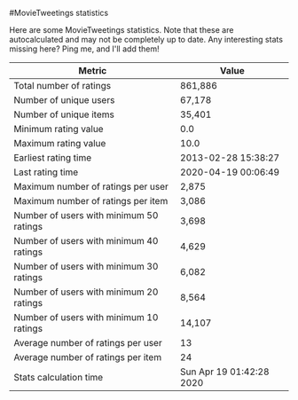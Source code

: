 #MovieTweetings statistics

Here are some MovieTweetings statistics. Note that these are autocalculated and may not be completely up to date. Any interesting stats missing here? Ping me, and I'll add them!

Metric | Value
--- | ---
Total number of ratings                 | 861,886
Number of unique users                  | 67,178
Number of unique items                  | 35,401
Minimum rating value                    | 0.0
Maximum rating value                    | 10.0
Earliest rating time                    | 2013-02-28 15:38:27
Last rating time                        | 2020-04-19 00:06:49
Maximum number of ratings per user      | 2,875
Maximum number of ratings per item      | 3,086
Number of users with minimum 50 ratings | 3,698
Number of users with minimum 40 ratings | 4,629
Number of users with minimum 30 ratings | 6,082
Number of users with minimum 20 ratings | 8,564
Number of users with minimum 10 ratings | 14,107
Average number of ratings per user      | 13
Average number of ratings per item      | 24
Stats calculation time                  | Sun Apr 19 01:42:28 2020

